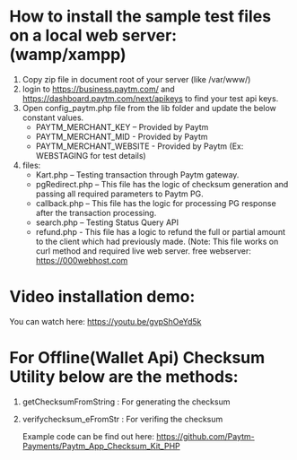 # How to install the sample test files on a local web server:(wamp/xampp)
 1. Copy zip file in document root of your server (like /var/www/)
 2. login to https://business.paytm.com/ and https://dashboard.paytm.com/next/apikeys to find your test api keys.
 2. Open config_paytm.php file from the lib folder and update the below constant values.
    - PAYTM_MERCHANT_KEY – Provided by Paytm
    - PAYTM_MERCHANT_MID - Provided by Paytm
    - PAYTM_MERCHANT_WEBSITE - Provided by Paytm (Ex: WEBSTAGING for test details)
 3. files:
    - Kart.php – Testing transaction through Paytm gateway.
    - pgRedirect.php – This file has the logic of checksum generation and passing all required parameters to Paytm PG. 
    - callback.php – This file has the logic for processing PG response after the transaction processing.
    - search.php – Testing Status Query API
    - refund.php - This file has a logic to refund the full or partial amount to the client which had previously made. (Note: This file works on curl method and required live web server. free webserver: https://000webhost.com

    
# Video installation demo:  
  You can watch here: https://youtu.be/gvpShOeYd5k

# For Offline(Wallet Api) Checksum Utility below are the methods:
  1. getChecksumFromString : For generating the checksum
  2. verifychecksum_eFromStr : For verifing the checksum
  
     Example code can be find out here: https://github.com/Paytm-Payments/Paytm_App_Checksum_Kit_PHP
  

